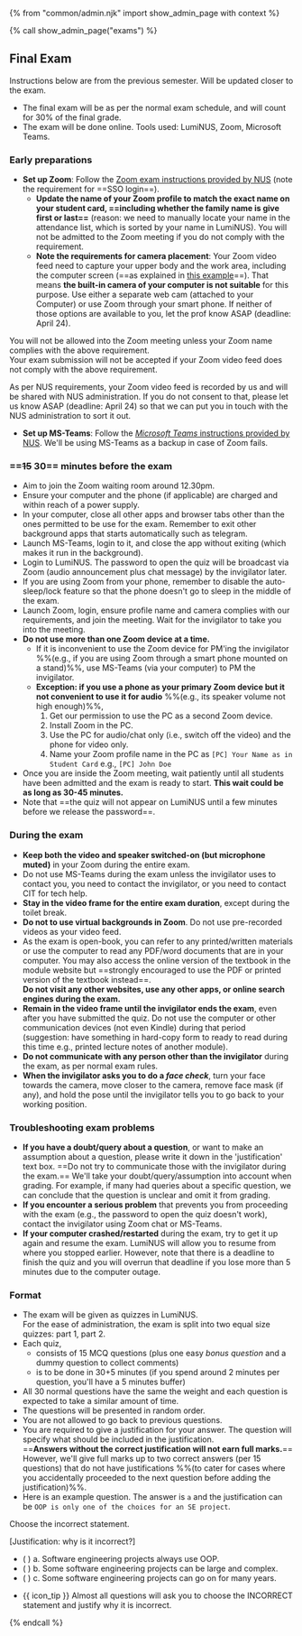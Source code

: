 {% from "common/admin.njk" import show_admin_page with context %}

{% call show_admin_page("exams") %}
<div id="main">


## Final Exam

<box type="important">

Instructions below are from the previous semester. Will be updated closer to the exam.
</box>


* The final exam will be as per the normal exam schedule, and will count for 30% of the final grade.
* The exam will be done online. Tools used: LumiNUS, Zoom, Microsoft Teams.

### Early preparations

* **Set up Zoom**: Follow the [Zoom exam instructions provided by NUS](https://wiki.nus.edu.sg/display/THES/Proctoring+with+Zoom) (note the requirement for ==SSO login==).
  * **Update the name of your Zoom profile to match the exact name on your student card, ==including whether the family name is give first or last==** (reason: we need to manually locate your name in the attendance list, which is sorted by your name in LumiNUS). You will not be admitted to the Zoom meeting if you do not comply with the requirement.
  * **Note the requirements for camera placement**: Your Zoom video feed need to capture your upper body and the work area, including the computer screen (==as explained in [this example](https://www.youtube.com/watch?v=BoeXRLfpYv4)==). That means **the built-in camera of your computer is not suitable** for this purpose. Use either a separate web cam (attached to your Computer) or use Zoom through your smart phone. If neither of those options are available to you, let the prof know ASAP (deadline: April 24).

<div class="indented-level2">

<box type="important">

You will not be allowed into the Zoom meeting unless your Zoom name complies with the above requirement.<br>
Your exam submission will not be accepted if your Zoom video feed does not comply with the above requirement.
</box>
<box type="warning">

As per NUS requirements, your Zoom video feed is recorded by us and will be shared with NUS administration. If you do not consent to that, please let us know ASAP (deadline: April 24) so that we can put you in touch with the NUS administration to sort it out.
</box>
</div>

* **Set up MS-Teams**: Follow the [_Microsoft Teams_ instructions provided by NUS](https://wiki.nus.edu.sg/display/THES/Before+exams+-+Install+and+log+in+to+Microsoft+Teams). We'll be using MS-Teams as a backup in case of Zoom fails.


### ==~~15~~ 30== minutes before the exam

* Aim to join the Zoom waiting room around 12.30pm.
* Ensure your computer and the phone (if applicable) are charged and within reach of a power supply.
* In your computer, close all other apps and browser tabs other than the ones permitted to be use for the exam. Remember to exit other background apps that starts automatically such as telegram.
* Launch MS-Teams, login to it, and close the app without exiting (which makes it run in the background).
* Login to LumiNUS. The password to open the quiz will be broadcast via Zoom (audio announcement plus chat message) by the invigilator later.
* If you are using Zoom from your phone, remember to disable the auto-sleep/lock feature so that the phone doesn't go to sleep in the middle of the exam.
* Launch Zoom, login, ensure profile name and camera complies with our requirements, and join the meeting. Wait for the invigilator to take you into the meeting.
* **Do not use more than one Zoom device at a time.**
  * If it is inconvenient to use the Zoom device for PM'ing the invigilator %%(e.g., if you are using Zoom through a smart phone mounted on a stand)%%, use MS-Teams (via your computer) to PM the invigilator.
  * **Exception: if you use a phone as your primary Zoom device but it not convenient to use it for audio** %%(e.g., its speaker volume not high enough)%%,<br>
    1. Get our permission to use the PC as a second Zoom device.
    1. Install Zoom in the PC.
    1. Use the PC for audio/chat only (i.e., switch off the video) and the phone for video only.
    1. Name your Zoom profile name in the PC as `[PC] Your Name as in Student Card` e.g., `[PC] John Doe`
* Once you are inside the Zoom meeting, wait patiently until all students have been admitted and the exam is ready to start. **This wait could be as long as 30-45 minutes.**
* Note that ==the quiz will not appear on LumiNUS until a few minutes before we release the password==.

### During the exam

* **Keep both the video and speaker switched-on (but microphone muted)** in your Zoom during the entire exam.
* Do not use MS-Teams during the exam unless the invigilator uses to contact you, you need to contact the invigilator, or you need to contact CIT for tech help.
* **Stay in the video frame for the entire exam duration**, except during the toilet break.
* **Do not to use virtual backgrounds in Zoom**. Do not use pre-recorded videos as your video feed.
* As the exam is open-book, you can refer to any printed/written materials or use the computer to read any PDF/word documents that are in your computer. You may also access the online version of the textbook in the module website but ==strongly encouraged to use the PDF or printed version of the textbook instead==.<br>
  **Do not visit any other websites, use any other apps, or online search engines during the exam.**
* **Remain in the video frame until the invigilator ends the exam**, even after you have submitted the quiz. Do not use the computer or other communication devices (not even Kindle) during that period (suggestion: have something in hard-copy form to ready to read during this time e.g., printed lecture notes of another module).
* **Do not communicate with any person other than the invigilator** during the exam, as per normal exam rules.
* **When the invigilator asks you to do a _face check_**, turn your face towards the camera, move closer to the camera, remove face mask (if any), and hold the pose until the invigilator tells you to go back to your working position.

### Troubleshooting exam problems

* **If you have a doubt/query about a question**, or want to make an assumption about a question, please write it down in the 'justification' text box. ==Do not try to communicate those with the invigilator during the exam.== We'll take your doubt/query/assumption into account when grading. For example, if many had queries about a specific question, we can conclude that the question is unclear and omit it from grading.
* **If you encounter a serious problem** that prevents you from proceeding with the exam (e.g., the password to open the quiz doesn't work), contact the invigilator using Zoom chat or MS-Teams.
* **If your computer crashed/restarted** during the exam, try to get it up again and resume the exam. LumiNUS will allow you to resume from where you stopped earlier. However, note that there is a deadline to finish the quiz and you will overrun that deadline if you lose more than 5 minutes due to the computer outage.


### Format

* The exam will be given as quizzes in LumiNUS.<br>
  For the ease of administration, the exam is split into two equal size quizzes: part 1, part 2.<br>
* Each quiz,
  * consists of 15 MCQ questions (plus one easy _bonus question_ and a dummy question to collect comments)
  * is to be done in 30+5 minutes (if you spend around 2 minutes per question, you'll have a 5 minutes buffer)
* All 30 normal questions have the same the weight and each question is expected to take a similar amount of time.
* The questions will be presented in random order.
* You are not allowed to go back to previous questions.
* You are required to give a justification for your answer. The question will specify what should be included in the justification.<br>
  ==**Answers without the correct justification will not earn full marks.**== However, we'll give full marks up to two correct answers (per 15 questions) that do not have justifications %%(to cater for cases where you accidentally proceeded to the next question before adding the justification)%%.
* Here is an example question. The answer is `a` and the justification can be `OOP is only one of the choices for an SE project`.
<div class="indented-level2">

<panel haader="A sample question" expanded >

Choose the incorrect statement.

<span class="text-info">[Justification: why is it incorrect?]</span>
- ( ) a. Software engineering projects always use OOP.
- ( ) b. Some software engineering projects can be large and complex.
- ( ) c. Some software engineering projects can go on for many years.

</panel>
<p/>
</div>

* {{ icon_tip }} Almost all questions will ask you to choose the INCORRECT statement and justify why it is incorrect.

</div>

<!--
There is no midterm.

The final exam has two parts: 
* Part 1: MCQ questions (1 hour, 20 marks) 
* Part 2: Essay questions (1 hour, 20 marks)

Both papers will be given to you at the start but you need to **answer Part 1 first** (i.e. MCQ paper). It will be **collected 1 hour after the exam start time** (even if arrived late for the exam). You are free to start part 2 early if you finish Part 1 early.

<box type="important">

Given the fast pace required by the paper, the large class size, and the need to collect part 1 answer scripts in the middle of the exam, to be fair to all students, **invigilators will not answer queries about the questions in the exam paper** (but _will_ answer queries related to exam administration).
* If you have a doubt/query about a question ,or would like to make an assumption about a question, or would like to report a potential error in the exam paper, write down your doubt/query/assumption in the space provided for it at the end of the exam paper.
* Those doubts/queries/assumptions (if justified) will be taken into account when grading.
</box>

## Final Exam: Part 1 (MCQ)

Each MCQ question gives you a statement to evaluate. 

<box>

{{ icon_example }} An example statement

>Testing is a Q&A activity

</box>


Unless stated otherwise, the meaning of answer options are<br>
**A**: Agree. If the question has multiple statements, ++agree with all of them++.<br>
**B**: Disagree. If the question has multiple statements, ++disagree with at least one of them++<br>
**C**, **D**, **E**: Not used

Number of questions: 100

<div class="full-mode">

Note that you have **slightly more than ½ minute for each question**, which means you need to go through the questions fairly quickly.
</div>

**Questions in Part 1 are confidential.** You are not allowed to reveal Part 1 content to anyone after the exam. All pages of the exam paper are to be returned at the end of the exam.

<div class="full-mode">

You will be given OCR forms %%(i.e., bubble sheets)%% to indicate your answers for Part 1. As each OCR form can accommodate only 50 answers, you will be given 2 OCR forms. **Indicate your student number in both OCR forms**.
</div>

To save space, we use the following notation in MCQ question.
 **[++x++ | y | ++z++] means ‘x and z, but not y’**

<box>

{{ icon_example }} SE is [boring | ++useful++ | ++fun++] means _SE is not boring_ AND _SE is useful_ AND _SE is fun_.

{{ icon_example }} Consider the following statement:

* IDEs can help with [++writing++ | debugging | ++testing++] code.

The correct response for it is `Disagree` because IDEs can help with all three of the given options, not just writing and testing.

</box>

Some questions will use ==highlighting== to draw your attention to a specific part of the question. That is because those parts are highly relevant to the answer and we don’t want you to miss the relevance of that part.

<box>

{{ icon_example }} Consider the statement below:
  
> Technique ABC ==can== be used to generate more test cases.

The word ==can== is highlighted because the decision you need to make is whether the ABC _can or cannot_ be used to generate more test cases; the decision is not whether ABC can be used to generate _more or better_ test cases.

</box>

Markers such as the one given below appears at left margin of the paper to **indicate where the question corresponds to a new column in the OCR form**. E.g. questions 11, 21, 31, etc. (a column has 10 questions). Such markers can help you to detect if you missed a question in the previous 10 questions. You can safely ignore those markers if you are not interested in making use of that additional hint.

<img src="{{baseUrl}}/admin/images/columnMarker.png" /><br>

Some questions have tags e.g., the question below has a tag  **`JAVA`**. These **tags provide additional context about the question**. In the example below, the tag indicates that the code given in the question is Java code.

<img src="{{baseUrl}}/admin/images/contextTag.png" /><br>

**The exam paper is open-book**: you may bring any printed or written materials to the exam in hard copy format.
However, given the fast pace required by Part 1, you will not have time left to refer notes during that part of the exam. 

{{ icon_tip }} **Mark the OCR form as you go**, rather than planning to transfer your answers to the OCR form near the end. %%Reason: Given there are 100 questions, it will be hard to estimate how much time you need to mass-transfer all answers to OCR forms.%%

{{ icon_tip }} **Write the answer in the exam paper as well** when marking it in the OCR form. %%Reason: It will reduce the chance of missing a question. Furthermore, in case you missed a question, it will help you correct the OCR form quickly.%%

{{ icon_tip }} We have tried to **avoid deliberately misleading/tricky questions**. If a question seems to take a very long time to figure out, you are probably over-thinking it.

<box type="success">

You will be given a practice exam paper to familiarize yourself with this slightly unusual exam format.
</box>


## Final Exam: Part 2 (Essay)

Yes, **you may use pencils** when answering part 2.

</div>


-->

{% endcall %}
